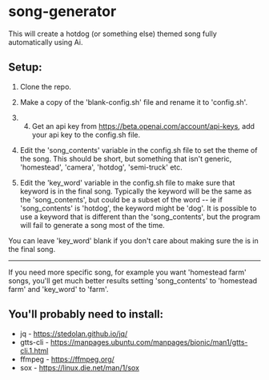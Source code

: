 # song-generator

This will create a hotdog (or something else) themed song fully automatically using Ai.

## Setup:

1. Clone the repo.

2. Make a copy of the 'blank-config.sh' file and rename it to 'config.sh'.

3. 4. Get an api key from https://beta.openai.com/account/api-keys, add your api key to the config.sh file.

5. Edit the 'song_contents' variable in the config.sh file to set the theme of the song. This should be short, but something that isn't generic, 'homestead', 'camera', 'hotdog', 'semi-truck' etc. 

6. Edit the 'key_word' variable in the config.sh file to make sure that keyword is in the final song. Typically the keyword will be the same as the 'song_contents', but could be a subset of the word -- ie if 'song_contents' is 'hotdog', the keyword might be 'dog'. It is possible to use a keyword that is different than the 'song_contents', but the program will fail to generate a song most of the time. 

You can leave 'key_word' blank if you don't care about making sure the is in the final song.

---

If you need more specific song, for example you want 'homestead farm' songs, you'll get much better results setting 'song_contents' to 'homestead farm' and 'key_word' to 'farm'.


## You'll probably need to install:
* jq - https://stedolan.github.io/jq/
* gtts-cli - https://manpages.ubuntu.com/manpages/bionic/man1/gtts-cli.1.html 
* ffmpeg - https://ffmpeg.org/ 
* sox - https://linux.die.net/man/1/sox

